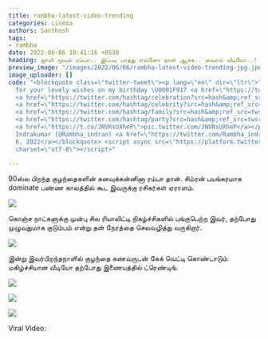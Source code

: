 ```yaml
---
title: rambha-latest-video-trending
categories: cinema
authors: Santhosh
tags:
- rambha
date: 2022-06-06 10:41:16 +0530
heading: ஜாலி மூடில் ரம்பா.. இப்படி பாத்து எவ்ளோ நாள் ஆச்சு.. வைரல் வீடியோ..!
preview_image: "/images/2022/06/06/rambha-latest-video-trending-jpg.jpeg"
image_uploader: []
code: "<blockquote class=\"twitter-tweet\"><p lang=\"en\" dir=\"ltr\">Thank you all
  for your lovely wishes on my birthday \U0001F917 <a href=\"https://twitter.com/hashtag/birthday?src=hash&amp;ref_src=twsrc%5Etfw\">#birthday</a>
  <a href=\"https://twitter.com/hashtag/celebration?src=hash&amp;ref_src=twsrc%5Etfw\">#celebration</a>
  <a href=\"https://twitter.com/hashtag/celebrity?src=hash&amp;ref_src=twsrc%5Etfw\">#celebrity</a>
  <a href=\"https://twitter.com/hashtag/family?src=hash&amp;ref_src=twsrc%5Etfw\">#family</a>
  <a href=\"https://twitter.com/hashtag/party?src=hash&amp;ref_src=twsrc%5Etfw\">#party</a>
  <a href=\"https://t.co/JNVRsUXheP\">pic.twitter.com/JNVRsUXheP</a></p>&mdash; Rambha
  Indrakumar (@Rambha_indran) <a href=\"https://twitter.com/Rambha_indran/status/1533677453339549697?ref_src=twsrc%5Etfw\">June
  6, 2022</a></blockquote> <script async src=\"https://platform.twitter.com/widgets.js\"
  charset=\"utf-8\"></script>"

---
```

90ஸ்ல பிறந்த குழந்தைகளின் கனவுக்கன்னினா ரம்பா தான். சிம்ரன் பயங்கரமாக dominate பண்ண காலத்தில் கூட இவருக்கு ரசிகர்கள் ஏராளம்.

![](/images/2022/06/06/rambha-birthday-3-webp.jpeg)

கொஞ்ச நாட்களுக்கு முன்பு சில ரியாலிட்டி நிகழ்ச்சிகளில் பங்குபெற்ற இவர், தற்போது முழுவதுமாக குடும்பம் என்று தன் நேரத்தை செலவழித்து வருகிறார்.

![](/images/2022/06/06/rambha-birthday-1-webp.jpeg)

இன்று இவர்பிறந்தநாளில் குழந்தை கணவருடன் கேக் வெட்டி கொண்டாடும் மகிழ்ச்சியான வீடியோ தற்போது இணையத்தில் ட்ரெண்டிங்.

![](/images/2022/06/06/rambha-birthday-4-webp.jpeg)

![](/images/2022/06/06/rambha-birthday-5-webp.jpeg)

![](/images/2022/06/06/rambha-birthday-2-webp.jpeg)

Viral Video:
